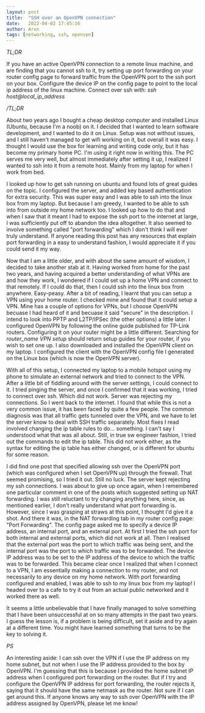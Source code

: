 ```yaml
---
layout: post
title:  "SSH over an OpenVPN connection"
date:   2022-04-02 17:45:16 
author: Arun
tags: [networking, ssh, openvpn]
---
```


*TL;DR*

If you have an active OpenVPN connection to a remote linux machine, and are finding that you cannot ssh to it, try setting up port forwarding on your router config page to forward traffic from the OpenVPN port to the ssh port on your box. Configure the device IP on the config page to point to the local ip address of the linux machine. Connect over ssh with: *ssh host@local_ip_address*

*/TL;DR*


About two years ago I bought a cheap desktop computer and installed Linux (Ubuntu, because I'm a noob) on it. I decided that I wanted to learn software development, and I wanted to do it on Linux. Setup was not without issues, and I still haven't managed to get wifi working on it, but overall it was easy. I thought I would use the box for learning and writing code only, but it has become my primary home PC. I'm using it right now in writing this. The PC serves me very well, but almost immediately after setting it up, I realized I wanted to ssh into it from a remote host. Mainly from my laptop for when I work from bed. 

I looked up how to get ssh running on ubuntu and found lots of great guides on the topic. I configured the server, and added key based authentication for extra security. This was super easy and I was able to ssh into the linux box from my laptop. But because I am greedy, I wanted to be able to ssh into from outside my home network too. I looked up how to do that and when I saw that it meant I had to expose the ssh port to the internet at large, I was sufficiently put off to abandon the idea altogether. It also seemed to involve something called "port forwarding" which I don't think I will ever truly understand. If anyone reading this post has any resources that explain port forwarding in a easy to understand fashion, I would appreciate it if you could send it my way. 

Now that I am a little older, and with about the same amount of wisdom, I decided to take another stab at it. Having worked from home for the past two years, and having acquired a better understanding of what VPNs are and how they work, I wondered if I could set up a home VPN and connect to that remotely. If I could do that, then I could ssh into the linux box from anywhere. Easy-peasy. After a bit of reading, I learnt that you can setup a VPN using your home router. I checked mine and found that it could setup a VPN. Mine has a couple of options for VPNs, but I choose OpenVPN becuase I had heard of it and becuase it said "secure" in the description. I intend to look into PPTP and L2TP/IPSec (the other options) a little later. I configured OpenVPN by following the online guide published for TP-Link routers. Configuring it on your router might be a little different. Searching for *router_name VPN setup* should return setup guides for your router, if you wish to set one up. I also downloaded and installed the OpenVPN client on my laptop. I configured the client with the OpenVPN config file I generated on the Linux box (which is now the OpenVPN server).

With all of this setup, I connected my laptop to a mobile hotspot using my phone to simulate an external network and tried to connect to the VPN. After a little bit of fiddling around with the server settings, I could connect to it. I tried pinging the server, and once I confirmed that it was working, I tried to connect over ssh. Which did not work. Server was rejecting my connections. So I went back to the internet. I found that while this is not a very common issue, it has been faced by quite a few people. The common diagnosis was that all traffic gets tunneled over the VPN, and we have to let the server know to deal with SSH traffic separately. Most fixes I read involved changing the ip table rules to do... something. I can't say I understood what that was all about. Still, in true sw engineer fashion, I tried out the commands to edit the ip table. This did not work either, as the syntax for editing the ip table has either changed, or is different for ubuntu for some reason. 

I did find one post that specified allowing ssh over the OpenVPN port (which was configured when I set OpenVPN up) through the firewall. That seemed promising, so I tried it out. Still no luck. The server kept rejecting my ssh connections. I was about to give up once again, when I remembered one particular comment in one of the posts which suggested setting up NAT forwarding. I was still reluctant to try changing anything here, since, as mentioned earlier, I don't really understand what port forwarding is. However, since I was grasping at straws at this point, I thought I'd give it a shot. And there it was, in the NAT forwarding tab in my router config page: "Port Forwarding". The config page asked me to specify a device IP address, an internal port, and an external port. At first I tried the ssh port for both internal and external ports, which did not work at all. Then I realised that the external port was the port to which traffic was being sent, and the internal port was the port to which traffic was to be forwarded. The device IP address was to be set to the IP address of the device to which the traffic was to be forwarded. This became clear once I realized that when I connect to a VPN, I am essentially making a connection to my router, and not necessarily to any device on my home network. With port forwarding configured and enabled, I was able to ssh to my linux box from my laptop! I headed over to a cafe to try it out from an actual public networked and it worked there as well. 

It seems a little unbelievable that I have finally managed to solve something that I have been unsuccessful at on so many attempts in the past two years. I guess the lesson is, if a problem is being difficult, set it aside and try again at a different time. You might have learned something that turns to be the key to solving it.

*PS*

An interesting aside: I can ssh over the VPN if I use the IP address on my home subnet, but not when I use the IP address provided to the box by OpenVPN. I'm guessing that this is because I provided the home subnet IP address when I configured port forwarding on the router. But if I try and configure the OpenVPN IP address for port forwarding, the router rejects it, saying that it should have the same netmask as the router. Not sure if I can get around this. If anyone knows any way to ssh over OpenVPN with the IP address assigned by OpenVPN, please let me know!
